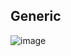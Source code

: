 ## Generic
![image](https://github.com/steveLauwh/The-deliberate-practice-of-software-technology/blob/master/Programing%20Language/CS107/Lecture8.png)
